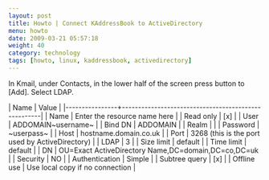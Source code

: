 ```yaml
---
layout: post
title: Howto | Connect KAddressBook to ActiveDirectory
menu: howto
date: 2009-03-21 05:57:18
weight: 40
category: technology
tags: [howto, linux, kaddressbook, activedirectory]
---
```


In Kmail, under Contacts, in the lower half of the screen press button to [Add]. Select LDAP.

<!--more-->

| Name           | Value                                               |
|----------------+-----------------------------------------------------|
| Name           | Enter the resource name here                        |
| Read only      | [x]                                                 |
| User           | ADDOMAIN\~username~                                 |
| Bind DN        | ADDOMAIN                                            |
| Realm          |                                                     |
| Password       | ~userpass~                                          |
| Host           | hostname.domain.co.uk                               |
| Port           | 3268 (this is the port used by ActiveDirectory)     |
| LDAP           | 3                                                   |
| Size limit     | default                                             |
| Time limit     | default                                             |
| DN             | OU=Exact ActiveDirectory Name,DC=domain,DC=co,DC=uk |
| Security       | NO                                                  |
| Authentication | Simple                                              |
| Subtree query  | [x]                                                 |
| Offline use    | Use local copy if no connection                     |

 
